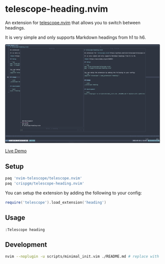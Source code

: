 # telescope-heading.nvim

An extension for [telescope.nvim](https://github.com/nvim-telescope/telescope.nvim) that allows you to switch between headings.

It is very simple and only supports Markdown headings from h1 to h6.

![screenshot](/screenshot.png)

[Live Demo](https://asciinema.org/a/410656)

## Setup

```lua
paq 'nvim-telescope/telescope.nvim'
paq 'crispgm/telescope-heading.nvim'
```

You can setup the extension by adding the following to your config:
```lua
require('telescope').load_extension('heading')
```

## Usage

```viml
:Telescope heading
```

## Development

```bash
nvim --noplugin -u scripts/minimal_init.vim ./README.md # replace with /path/to/testfile
```

